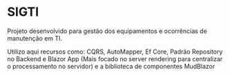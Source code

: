 # SIGTI

Projeto desenvolvido para gestão dos equipamentos e ocorrências de manutenção em TI.

Utilizo aqui recursos como:
CQRS, AutoMapper, Ef Core, Padrão Repository no Backend e Blazor App (Mais focado no server rendering para centralizar o processamento no servidor) e a biblioteca de componentes MudBlazor
